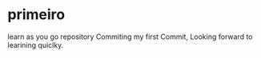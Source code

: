 # primeiro
learn as you go repository
Commiting my first Commit, Looking forward to learining quiclky.
